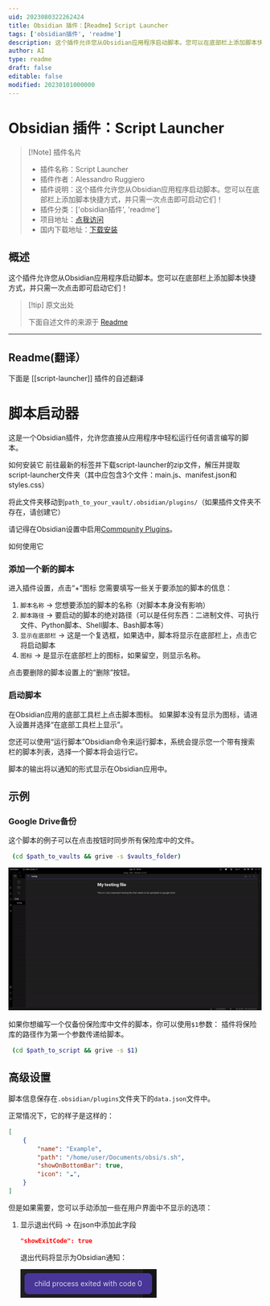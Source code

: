 ```yaml
---
uid: 2023080322262424
title: Obsidian 插件：【Readme】Script Launcher
tags: ['obsidian插件', 'readme']
description: 这个插件允许您从Obsidian应用程序启动脚本。您可以在底部栏上添加脚本快捷方式，并只需一次点击即可启动它们！
author: AI
type: readme
draft: false
editable: false
modified: 20230101000000
---
```


# Obsidian 插件：Script Launcher

> [!Note] 插件名片
> - 插件名称：Script Launcher
> - 插件作者：Alessandro Ruggiero
> - 插件说明：这个插件允许您从Obsidian应用程序启动脚本。您可以在底部栏上添加脚本快捷方式，并只需一次点击即可启动它们！
> - 插件分类：['obsidian插件', 'readme']
> - 项目地址：[点我访问](https://github.com/AlessandroRuggiero/script-launcher)
> - 国内下载地址：[下载安装](https://pkmer.cn/products/plugin/pluginMarket/?script-launcher)

## 概述

这个插件允许您从Obsidian应用程序启动脚本。您可以在底部栏上添加脚本快捷方式，并只需一次点击即可启动它们！



> [!tip] 原文出处
> 
>下面自述文件的来源于 [Readme](https://ghproxy.net/https://raw.githubusercontent.com/AlessandroRuggiero/script-launcher/master/README.md)
> 

---

## Readme(翻译）

下面是 [[script-launcher]] 插件的自述翻译


# 脚本启动器
这是一个Obsidian插件，允许您直接从应用程序中轻松运行任何语言编写的脚本。

如何安装它
前往最新的标签并下载script-launcher的zip文件，解压并提取script-launcher文件夹（其中应包含3个文件：main.js、manifest.json和styles.css）

将此文件夹移动到`path_to_your_vault/.obsidian/plugins/`（如果插件文件夹不存在，请创建它）

请记得在Obsidian设置中启用[Commpunity Plugins](https://help.obsidian.md/Advanced+topics/Community+plugins#:~:text=In%20order%20to%20install%20community,Community%20plugin%20%2D%3E%20Safe%20Mode.)。

如何使用它

### 添加一个新的脚本
进入插件设置，点击“+”图标
您需要填写一些关于要添加的脚本的信息：
1. `脚本名称` → 您想要添加的脚本的名称（对脚本本身没有影响）
2. `脚本路径` → 要启动的脚本的绝对路径（可以是任何东西：二进制文件、可执行文件、Python脚本、Shell脚本、Bash脚本等）
3. `显示在底部栏` → 这是一个复选框，如果选中，脚本将显示在底部栏上，点击它将启动脚本
4. `图标` → 是显示在底部栏上的图标，如果留空，则显示名称。

点击要删除的脚本设置上的“删除”按钮。

### 启动脚本

在Obsidian应用的底部工具栏上点击脚本图标。
如果脚本没有显示为图标，请进入设置并选择“在底部工具栏上显示”。

您还可以使用“运行脚本”Obsidian命令来运行脚本，系统会提示您一个带有搜索栏的脚本列表，选择一个脚本将会运行它。

脚本的输出将以通知的形式显示在Obsidian应用中。

## 示例

### Google Drive备份
这个脚本的例子可以在点击按钮时同步所有保险库中的文件。
```bash
 (cd $path_to_vaults && grive -s $vaults_folder)
```
![演示示例插件如何工作的GIF](https://github.com/AlessandroRuggiero/script-launcher/blob/master/docs/images/launching-scipt-example.gif)

如果你想编写一个仅备份保险库中文件的脚本，你可以使用`$1`参数：
插件将保险库的路径作为第一个参数传递给脚本。
```bash
 (cd $path_to_script && grive -s $1)
```

## 高级设置
脚本信息保存在`.obsidian/plugins`文件夹下的`data.json`文件中。

正常情况下，它的样子是这样的：
```json
[
    {
        "name": "Example",
        "path": "/home/user/Documents/obsi/s.sh",
        "showOnBottomBar": true,
        "icon": "☁",
    }
]
```
但是如果需要，您可以手动添加一些在用户界面中不显示的选项：
1. 显示退出代码 → 在json中添加此字段
    ```json
    "showExitCode": true
    ```
    退出代码将显示为Obsidian通知：

    ![exit code notice](https://github.com/AlessandroRuggiero/script-launcher/blob/master/docs/images/exit-code-notice.png)



